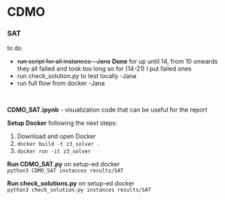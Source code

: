 # CDMO

### SAT

to do
- ~~run script for all instances - Jana~~
**Done** for up until 14, from 10 onwards they all failed and took too long so for (14-21) I put failed ones
- run check_solution.py to test locally -Jana
- run full flow from docker -Jana
<br>

**CDMO_SAT.ipynb** - visualization code that can be useful for the report 
 
**Setup Docker** following the next steps: <br/> 
1. Download and open Docker
2. `docker build -t z3_solver .`
3. `docker run -it z3_solver`

**Run CDMO_SAT.py** on setup-ed docker <br/>
`python3 CDMO_SAT instances results/SAT`

**Run check_solutions.py** on setup-ed docker <br/>
`python3 check_solution.py instances results/SAT`

